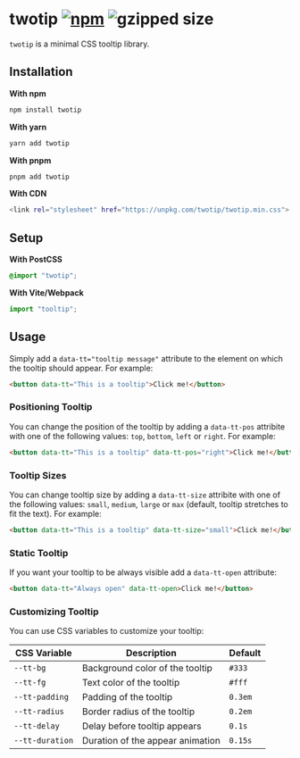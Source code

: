 # twotip [![npm](https://img.shields.io/npm/v/twotip)](https://www.npmjs.com/package/twotip) ![gzipped size](https://img.shields.io/bundlephobia/minzip/twotip?label=gzipped)

`twotip` is a minimal CSS tooltip library.

## Installation

**With npm**

```sh
npm install twotip
```

**With yarn**

```sh
yarn add twotip
```

**With pnpm**

```sh
pnpm add twotip
```

**With CDN**

```sh
<link rel="stylesheet" href="https://unpkg.com/twotip/twotip.min.css">
```

## Setup

**With PostCSS**

```scss
@import "twotip";
```

**With Vite/Webpack**

```js
import "tooltip";
```

## Usage

Simply add a `data-tt="tooltip message"` attribute to the element on which the
tooltip should appear. For example:

```html
<button data-tt="This is a tooltip">Click me!</button>
```

### Positioning Tooltip

You can change the position of the tooltip by adding a `data-tt-pos` attribite
with one of the following values: `top`, `bottom`, `left` or `right`. For
example:

```html
<button data-tt="This is a tooltip" data-tt-pos="right">Click me!</button>
```

### Tooltip Sizes

You can change tooltip size by adding a `data-tt-size` attribite with one of
the following values: `small`, `medium`, `large` or `max` (default, tooltip
stretches to fit the text). For example:

```html
<button data-tt="This is a tooltip" data-tt-size="small">Click me!</button>
```

### Static Tooltip

If you want your tooltip to be always visible add a `data-tt-open` attribute:

```html
<button data-tt="Always open" data-tt-open>Click me!</button>
```

### Customizing Tooltip

You can use CSS variables to customize your tooltip:

| CSS Variable    | Description                      | Default |
| --------------- | -------------------------------- | ------- |
| `--tt-bg`       | Background color of the tooltip  | `#333`  |
| `--tt-fg`       | Text color of the tooltip        | `#fff`  |
| `--tt-padding`  | Padding of the tooltip           | `0.3em` |
| `--tt-radius`   | Border radius of the tooltip     | `0.2em` |
| `--tt-delay`    | Delay before tooltip appears     | `0.1s`  |
| `--tt-duration` | Duration of the appear animation | `0.15s` |
